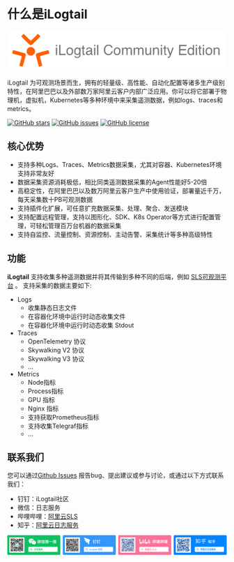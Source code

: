 # 什么是iLogtail

![](<.gitbook/assets/image (2).png>)

iLogtail 为可观测场景而生，拥有的轻量级、高性能、自动化配置等诸多生产级别特性，在阿里巴巴以及外部数万家阿里云客户内部广泛应用。你可以将它部署于物理机，虚拟机，Kubernetes等多种环境中来采集遥测数据，例如logs、traces和metrics。

[![GitHub stars](https://camo.githubusercontent.com/674a26318ece2d770231086a733bebdbb174c15721f03714f5b79930574a800a/68747470733a2f2f696d672e736869656c64732e696f2f6769746875622f73746172732f616c69626162612f696c6f677461696c)](https://github.com/alibaba/ilogtail/stargazers) [![GitHub issues](https://camo.githubusercontent.com/4266ec67b48f666bc0d440f9d1399e4b56ffc4eca3af3764e062731be83b2873/68747470733a2f2f696d672e736869656c64732e696f2f6769746875622f6973737565732f616c69626162612f696c6f677461696c)](https://github.com/alibaba/ilogtail/issues) [![GitHub license](https://camo.githubusercontent.com/608afe55a7ca2ed062304f89208d3b929fddcbde8923cd09ef40edb2d2c3bf76/68747470733a2f2f696d672e736869656c64732e696f2f6769746875622f6c6963656e73652f616c69626162612f696c6f677461696c)](https://github.com/alibaba/ilogtail/blob/main/LICENSE)

## 核心优势

* 支持多种Logs、Traces、Metrics数据采集，尤其对容器、Kubernetes环境支持非常友好
* 数据采集资源消耗极低，相比同类遥测数据采集的Agent性能好5-20倍
* 高稳定性，在阿里巴巴以及数万阿里云客户生产中使用验证，部署量近千万，每天采集数十PB可观测数据
* 支持插件化扩展，可任意扩充数据采集、处理、聚合、发送模块
* 支持配置远程管理，支持以图形化、SDK、K8s Operator等方式进行配置管理，可轻松管理百万台机器的数据采集
* 支持自监控、流量控制、资源控制、主动告警、采集统计等多种高级特性

## 功能

**iLogtail** 支持收集多种遥测数据并将其传输到多种不同的后端，例如 [SLS可观测平台](https://help.aliyun.com/product/28958.html) 。 支持采集的数据主要如下:

* Logs
  * 收集静态日志文件
  * 在容器化环境中运行时动态收集文件
  * 在容器化环境中运行时动态收集 Stdout
* Traces
  * OpenTelemetry 协议
  * Skywalking V2 协议
  * Skywalking V3 协议
  * ...
* Metrics
  * Node指标
  * Process指标
  * GPU 指标
  * Nginx 指标
  * 支持获取Prometheus指标
  * 支持收集Telegraf指标
  * ...

## 联系我们

您可以通过[Github Issues](https://github.com/alibaba/ilogtail/issues) 报告bug、提出建议或参与讨论，或通过以下方式联系我们：

* 钉钉：iLogtail社区
* 微信：日志服务
* 哔哩哔哩：[阿里云SLS](https://space.bilibili.com/630680534?from=search\&seid=2845737427240690794\&spm\_id\_from=333.337.0.0)
* 知乎：[阿里云日志服务](https://www.zhihu.com/people/a-li-yun-ri-zhi-fu-wu)

![](.gitbook/assets/sls-contact.png)
